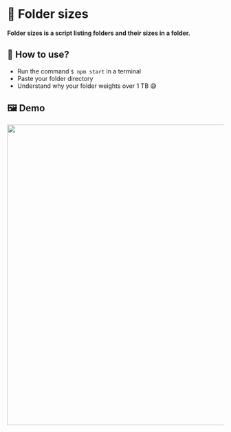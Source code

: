 # 📂 Folder sizes

**Folder sizes is a script listing folders and their sizes in a folder.**

## 🔧 How to use?

 * Run the command ``$ npm start`` in a terminal
 * Paste your folder directory
 * Understand why your folder weights over 1 TB 😅

## 🖼️ Demo

<div align="center" font-weight="bold">
	<img src="https://maxime.click/res/projects/folder_size.png" width="700">
</div>
